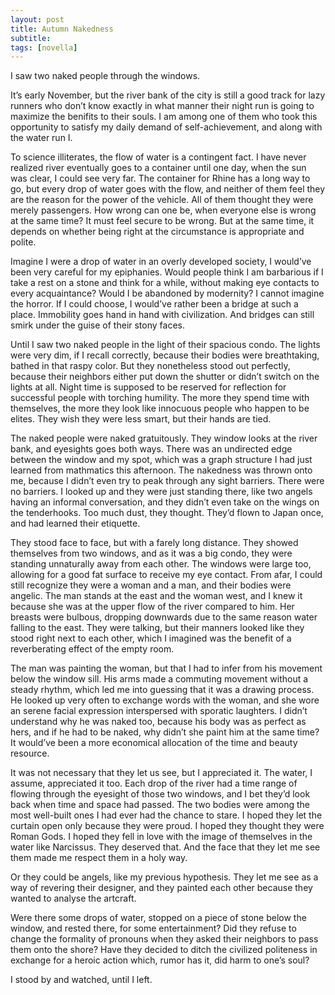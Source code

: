 ```yaml
---
layout: post
title: Autumn Nakedness
subtitle: 
tags: [novella]
---
```


I saw two naked people through the windows. 

It’s early November, but the river bank of the city is still a good track for lazy runners who don’t know exactly in what manner their night run is going to maximize the benifits to their souls. I am among one of them who took this opportunity to satisfy my daily demand of self-achievement, and along with the water run I. 

To science illiterates, the flow of water is a contingent fact. I have never realized river eventually goes to a container until one day, when the sun was clear, I could see very far. The container for Rhine has a long way to go, but every drop of water goes with the flow, and neither of them feel they are the reason for the power of the vehicle. All of them thought they were merely passengers. How wrong can one be, when everyone else is wrong at the same time? It must feel secure to be wrong. But at the same time, it depends on whether being right at the circumstance is appropriate and polite. 

Imagine I were a drop of water in an overly developed society, I would’ve been very careful for my epiphanies. Would people think I am barbarious if I take a rest on a stone and think for a while, without making eye contacts to every acquaintance? Would I be abandoned by modernity? I cannot imagine the horror. If I could choose, I would’ve rather been a bridge at such a place. Immobility goes hand in hand with civilization. And bridges can still smirk under the guise of their stony faces.

Until I saw two naked people in the light of their spacious condo. The lights were very dim, if I recall correctly, because their bodies were breathtaking, bathed in that raspy color. But they nonetheless stood out perfectly, because their neighbors either put down the shutter or didn’t switch on the lights at all. Night time is supposed to be reserved for reflection for successful people with torching humility. The more they spend time with themselves, the more they look like innocuous people who happen to be elites. They wish they were less smart, but their hands are tied. 

The naked people were naked gratuitously. They window looks at the river bank, and eyesights goes both ways. There was an undirected edge between the window and my spot, which was a graph structure I had just learned from mathmatics this afternoon. The nakedness was thrown onto me, because I didn’t even try to peak through any sight barriers. There were no barriers. I looked up and they were just standing there, like two angels having an informal conversation, and they didn’t even take on the wings on the tenderhooks. Too much dust, they thought. They’d flown to Japan once, and had learned their etiquette. 

They stood face to face, but with a farely long distance. They showed themselves from two windows, and as it was a big condo, they were standing unnaturally away from each other. The windows were large too, allowing for a good fat surface to receive my eye contact. From afar, I could still recognize they were a woman and a man, and their bodies were angelic. The man stands at the east and the woman west, and I knew it because she was at the upper flow of the river compared to him. Her breasts were bulbous, dropping downwards due to the same reason water falling to the east. They were talking, but their manners looked like they stood right next to each other, which I imagined was the benefit of a reverberating effect of the empty room. 

The man was painting the woman, but that I had to infer from his movement below the window sill. His arms made a commuting movement without a steady rhythm, which led me into guessing that it was a drawing process. He looked up very often to exchange words with the woman, and she wore an serene facial expression interspersed with sporatic laughters. I didn’t understand why he was naked too, because his body was as perfect as hers, and if he had to be naked, why didn’t she paint him at the same time? It would’ve been a more economical allocation of the time and beauty resource. 

It was not necessary that they let us see, but I appreciated it. The water, I assume, appreciated it too. Each drop of the river had a time range of flowing through the eyesight of those two windows, and I bet they’d look back when time and space had passed. The two bodies were among the most well-built ones I had ever had the chance to stare. I hoped they let the curtain open only because they were proud. I hoped they thought they were Roman Gods. I hoped they fell in love with the image of themselves in the water like Narcissus. They deserved that. And the face that they let me see them made me respect them in a holy way. 

Or they could be angels, like my previous hypothesis. They let me see as a way of revering their designer, and they painted each other because they wanted to analyse the artcraft. 

Were there some drops of water, stopped on a piece of stone below the window, and rested there, for some entertainment? Did they refuse to change the formality of pronouns when they asked their neighbors to pass them onto the shore? Have they decided to ditch the civilized politeness in exchange for a heroic action which, rumor has it, did harm to one’s soul? 

I stood by and watched, until I left. 
